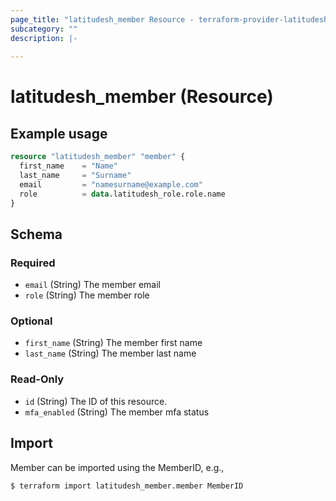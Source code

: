```yaml
---
page_title: "latitudesh_member Resource - terraform-provider-latitudesh"
subcategory: ""
description: |-
  
---
```


# latitudesh_member (Resource)



## Example usage

```terraform
resource "latitudesh_member" "member" {
  first_name    = "Name"
  last_name     = "Surname"
  email         = "namesurname@example.com"
  role          = data.latitudesh_role.role.name
}
```

<!-- schema generated by tfplugindocs -->
## Schema

### Required

- `email` (String) The member email
- `role` (String) The member role

### Optional

- `first_name` (String) The member first name
- `last_name` (String) The member last name

### Read-Only

- `id` (String) The ID of this resource.
- `mfa_enabled` (String) The member mfa status

## Import
Member can be imported using the MemberID, e.g.,

```sh
$ terraform import latitudesh_member.member MemberID
